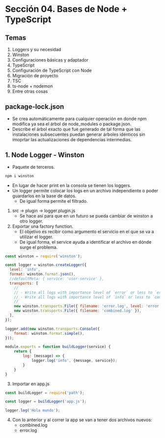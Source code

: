 # Sección 04. Bases de Node + TypeScript
## Temas
1. Loggers y su necesidad
2. Winston
3. Configuraciones básicas y adaptador
4. TypeScript
5. Configuración de TypeScript con Node
6. Migración de proyecto
7. TSC
8. ts-node + nodemon
9. Entre otras cosas

## package-lock.json
- Se crea automáticamente para cualquier operación en donde npm modifica ya sea el árbol de node_modules o package.json.
- Describe el árbol exacto que fue generado de tal forma que las instalaciones subsecuentes puedan generar árboles idénticos sin imoprtar las actualizaciones de dependencias intermedias.

## 1. Node Logger - Winston
- Paquete de terceros.

``` bash
npm i winston
```

- En lugar de hacer print en la consola se tienen los loggers.
- Un logger permite colocar los logs en un archivo independiente o poder guardarlos en la base de datos.
    - De igual forma permite el filtrado.

1. src -> plugin -> logger.plugin.js
    - Se hace así para que en un futuro se pueda cambiar de winston a otro logger.
2. Exportar una factory function.
    - El objetivo es recibir como argumento el servicio en el que se va a utilizar el logger.
    - De igual forma, el service ayuda a identificar el archivo en dónde surge el problema.

``` js
const winston = require('winston');

const logger = winston.createLogger({
  level: 'info',
  format: winston.format.json(),
  //defaultMeta: { service: 'user-service' },
  transports: [
    //
    // - Write all logs with importance level of `error` or less to `error.log`
    // - Write all logs with importance level of `info` or less to `combined.log`
    //
    new winston.transports.File({ filename: 'error.log', level: 'error' }),
    new winston.transports.File({ filename: 'combined.log' }),
  ],
});

logger.add(new winston.transports.Console({
    format: winston.format.simple(),
}));

module.exports = function buildLogger(service) {
    return {
        log: (message) => {
            logger.log('info', {message, service});
        }
    }
}

```

3. Importar en app.js

``` js
const buildLogger = require('path');

const logger = buildLogger('app.js');

logger.log('Hola mundo');
```

4. Con lo anterior y al correr la app se van a tener dos archivos nuevos:
    - combined.log
    - error.log
